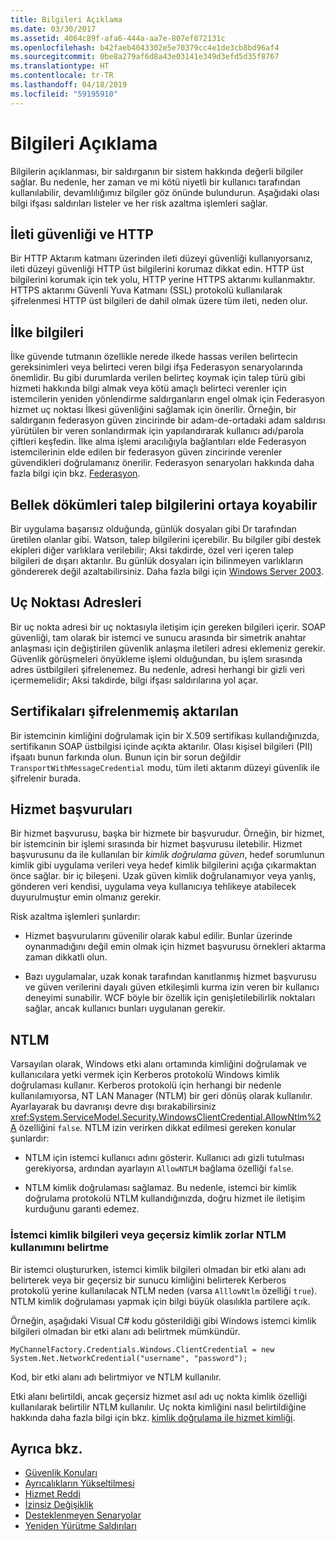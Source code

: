 ```yaml
---
title: Bilgileri Açıklama
ms.date: 03/30/2017
ms.assetid: 4064c89f-afa6-444a-aa7e-807ef072131c
ms.openlocfilehash: b42faeb4043302e5e70379cc4e1de3cb8bd96af4
ms.sourcegitcommit: 0be8a279af6d8a43e03141e349d3efd5d35f8767
ms.translationtype: HT
ms.contentlocale: tr-TR
ms.lasthandoff: 04/18/2019
ms.locfileid: "59195910"
---
```

# <a name="information-disclosure"></a>Bilgileri Açıklama
Bilgilerin açıklanması, bir saldırganın bir sistem hakkında değerli bilgiler sağlar. Bu nedenle, her zaman ve mi kötü niyetli bir kullanıcı tarafından kullanılabilir, devamlılığımız bilgiler göz önünde bulundurun. Aşağıdaki olası bilgi ifşası saldırıları listeler ve her risk azaltma işlemleri sağlar.  
  
## <a name="message-security-and-http"></a>İleti güvenliği ve HTTP  
 Bir HTTP Aktarım katmanı üzerinden ileti düzeyi güvenliği kullanıyorsanız, ileti düzeyi güvenliği HTTP üst bilgilerini korumaz dikkat edin. HTTP üst bilgilerini korumak için tek yolu, HTTP yerine HTTPS aktarımı kullanmaktır. HTTPS aktarımı Güvenli Yuva Katmanı (SSL) protokolü kullanılarak şifrelenmesi HTTP üst bilgileri de dahil olmak üzere tüm ileti, neden olur.  
  
## <a name="policy-information"></a>İlke bilgileri  
 İlke güvende tutmanın özellikle nerede ilkede hassas verilen belirtecin gereksinimleri veya belirteci veren bilgi ifşa Federasyon senaryolarında önemlidir. Bu gibi durumlarda verilen belirteç koymak için talep türü gibi hizmeti hakkında bilgi almak veya kötü amaçlı belirteci verenler için istemcilerin yeniden yönlendirme saldırganların engel olmak için Federasyon hizmet uç noktası İlkesi güvenliğini sağlamak için önerilir. Örneğin, bir saldırganın federasyon güven zincirinde bir adam-de-ortadaki adam saldırısı yürütülen bir veren sonlandırmak için yapılandırarak kullanıcı adı/parola çiftleri keşfedin. İlke alma işlemi aracılığıyla bağlantıları elde Federasyon istemcilerinin elde edilen bir federasyon güven zincirinde verenler güvendikleri doğrulamanız önerilir. Federasyon senaryoları hakkında daha fazla bilgi için bkz. [Federasyon](../../../../docs/framework/wcf/feature-details/federation.md).  
  
## <a name="memory-dumps-can-reveal-claim-information"></a>Bellek dökümleri talep bilgilerini ortaya koyabilir  
 Bir uygulama başarısız olduğunda, günlük dosyaları gibi Dr tarafından üretilen olanlar gibi. Watson, talep bilgilerini içerebilir. Bu bilgiler gibi destek ekipleri diğer varlıklara verilebilir; Aksi takdirde, özel veri içeren talep bilgileri de dışarı aktarılır. Bu günlük dosyaları için bilinmeyen varlıkların göndererek değil azaltabilirsiniz. Daha fazla bilgi için [Windows Server 2003](https://go.microsoft.com/fwlink/?LinkId=89160).  
  
## <a name="endpoint-addresses"></a>Uç Noktası Adresleri  
 Bir uç nokta adresi bir uç noktasıyla iletişim için gereken bilgileri içerir. SOAP güvenliği, tam olarak bir istemci ve sunucu arasında bir simetrik anahtar anlaşması için değiştirilen güvenlik anlaşma iletileri adresi eklemeniz gerekir. Güvenlik görüşmeleri önyükleme işlemi olduğundan, bu işlem sırasında adres üstbilgileri şifrelenemez. Bu nedenle, adresi herhangi bir gizli veri içermemelidir; Aksi takdirde, bilgi ifşası saldırılarına yol açar.  
  
## <a name="certificates-transferred-unencrypted"></a>Sertifikaları şifrelenmemiş aktarılan  
 Bir istemcinin kimliğini doğrulamak için bir X.509 sertifikası kullandığınızda, sertifikanın SOAP üstbilgisi içinde açıkta aktarılır. Olası kişisel bilgileri (PII) ifşaatı bunun farkında olun. Bunun için bir sorun değildir `TransportWithMessageCredential` modu, tüm ileti aktarım düzeyi güvenlik ile şifrelenir burada.  
  
## <a name="service-references"></a>Hizmet başvuruları  
 Bir hizmet başvurusu, başka bir hizmete bir başvurudur. Örneğin, bir hizmet, bir istemcinin bir işlemi sırasında bir hizmet başvurusu iletebilir. Hizmet başvurusunu da ile kullanılan bir *kimlik doğrulama güven*, hedef sorumlunun kimlik gibi uygulama verileri veya hedef kimlik bilgilerini açığa çıkarmaktan önce sağlar. bir iç bileşeni. Uzak güven kimlik doğrulanamıyor veya yanlış, gönderen veri kendisi, uygulama veya kullanıcıya tehlikeye atabilecek duyurulmuştur emin olmanız gerekir.  
  
 Risk azaltma işlemleri şunlardır:  
  
-   Hizmet başvurularını güvenilir olarak kabul edilir. Bunlar üzerinde oynanmadığını değil emin olmak için hizmet başvurusu örnekleri aktarma zaman dikkatli olun.  
  
-   Bazı uygulamalar, uzak konak tarafından kanıtlanmış hizmet başvurusu ve güven verilerini dayalı güven etkileşimli kurma izin veren bir kullanıcı deneyimi sunabilir. WCF böyle bir özellik için genişletilebilirlik noktaları sağlar, ancak kullanıcı bunları uygulanan gerekir.  
  
## <a name="ntlm"></a>NTLM  
 Varsayılan olarak, Windows etki alanı ortamında kimliğini doğrulamak ve kullanıcılara yetki vermek için Kerberos protokolü Windows kimlik doğrulaması kullanır. Kerberos protokolü için herhangi bir nedenle kullanılamıyorsa, NT LAN Manager (NTLM) bir geri dönüş olarak kullanılır. Ayarlayarak bu davranışı devre dışı bırakabilirsiniz <xref:System.ServiceModel.Security.WindowsClientCredential.AllowNtlm%2A> özelliğini `false`. NTLM izin verirken dikkat edilmesi gereken konular şunlardır:  
  
-   NTLM için istemci kullanıcı adını gösterir. Kullanıcı adı gizli tutulması gerekiyorsa, ardından ayarlayın `AllowNTLM` bağlama özelliği `false`.  
  
-   NTLM kimlik doğrulaması sağlamaz. Bu nedenle, istemci bir kimlik doğrulama protokolü NTLM kullandığınızda, doğru hizmet ile iletişim kurduğunu garanti edemez.  
  
### <a name="specifying-client-credentials-or-invalid-identity-forces-ntlm-usage"></a>İstemci kimlik bilgileri veya geçersiz kimlik zorlar NTLM kullanımını belirtme  
 Bir istemci oluştururken, istemci kimlik bilgileri olmadan bir etki alanı adı belirterek veya bir geçersiz bir sunucu kimliğini belirterek Kerberos protokolü yerine kullanılacak NTLM neden (varsa `AlllowNtlm` özelliği `true`). NTLM kimlik doğrulaması yapmak için bilgi büyük olasılıkla partilere açık.  
  
 Örneğin, aşağıdaki Visual C# kodu gösterildiği gibi Windows istemci kimlik bilgileri olmadan bir etki alanı adı belirtmek mümkündür.  
  
```  
MyChannelFactory.Credentials.Windows.ClientCredential = new System.Net.NetworkCredential("username", "password");  
```  
  
 Kod, bir etki alanı adı belirtmiyor ve NTLM kullanılır.  
  
 Etki alanı belirtildi, ancak geçersiz hizmet asıl adı uç nokta kimlik özelliği kullanılarak belirtilir NTLM kullanılır. Uç nokta kimliğini nasıl belirtildiğine hakkında daha fazla bilgi için bkz. [kimlik doğrulama ile hizmet kimliği](../../../../docs/framework/wcf/feature-details/service-identity-and-authentication.md).  
  
## <a name="see-also"></a>Ayrıca bkz.

- [Güvenlik Konuları](../../../../docs/framework/wcf/feature-details/security-considerations-in-wcf.md)
- [Ayrıcalıkların Yükseltilmesi](../../../../docs/framework/wcf/feature-details/elevation-of-privilege.md)
- [Hizmet Reddi](../../../../docs/framework/wcf/feature-details/denial-of-service.md)
- [İzinsiz Değişiklik](../../../../docs/framework/wcf/feature-details/tampering.md)
- [Desteklenmeyen Senaryolar](../../../../docs/framework/wcf/feature-details/unsupported-scenarios.md)
- [Yeniden Yürütme Saldırıları](../../../../docs/framework/wcf/feature-details/replay-attacks.md)

